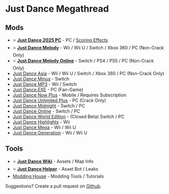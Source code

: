 # Just Dance Megathread

## Mods

* ⭐ **[Just Dance 2025 PC](https://discord.gg/nqAjYsgxUM)** - PC / [Scoring Effects](https://discord.gg/7aycwaGVph)
* ⭐ **[Just Dance Melody](https://discord.gg/mitchy)** - Wii / Wii U / Switch / Xbox 360 / PC (Non-Crack Only)
* ⭐ **[Just Dance Melody Online](https://discord.gg/mitchy)** - Switch / PS4 / PS5 / PC (Non-Crack Only)
* [Just Dance Asia](https://discord.gg/mitchy) - Wii / Wii U / Switch / Xbox 360 / PC (Non-Crack Only)
* [Just Dance Minus](https://discord.gg/GQHcQFGNt9) - Switch
* [Just Dance MP3](https://discord.gg/q8um6WzT5t) - Wii / Switch
* [Just Dance.EXE](https://discord.gg/2bTTNgtRBg) - PC (Fan-Game)
* [Just Dance Now Plus](https://discord.gg/just-dance-now-plus-924976774285254727) - Mobile / Requires Subscription
* [Just Dance Unlimited Plus](https://discord.gg/jd-unlimited-plus-838820235003822120) - PC (Crack Only)
* [Just Dance Midnight](https://discord.gg/NhV2MU4BMC) - Switch / PC
* [Just Dance Online](https://discord.gg/VnFZUq7hhP) - Switch / PC
* [Just Dance World Edition](https://discord.gg/5eS5dUS8) - (Closed Beta) Switch / PC
* [Just Dance Highlights](https://discord.gg/dD9gAKCpx2) - Wii
* [Just Dance Mega](https://discord.gg/c7nzFdvUS2) - Wii / Wii U
* [Just Dance Generation](https://discord.gg/c7nzFdvUS2) - Wii / Wii U

## Tools

* ⭐ **[Just Dance Wiki](https://justdance.fandom.com/wiki/Home)** - Assets / Map Info
* ⭐ **[Just Dance Helper](https://discord.gg/just-dance-helper-jdh-800263354924531762)** - Asset Bot / Leaks
* [Modding House](https://discord.gg/aBwTFZSDFd) - Modding Tools / Tutorials

Suggestions? Create a pull request on [Github](https://github.com/Numerosityy/jdmegathread).
